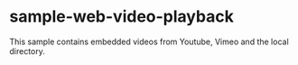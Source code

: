 sample-web-video-playback
=========================

This sample contains embedded videos from Youtube, Vimeo and the local directory.
